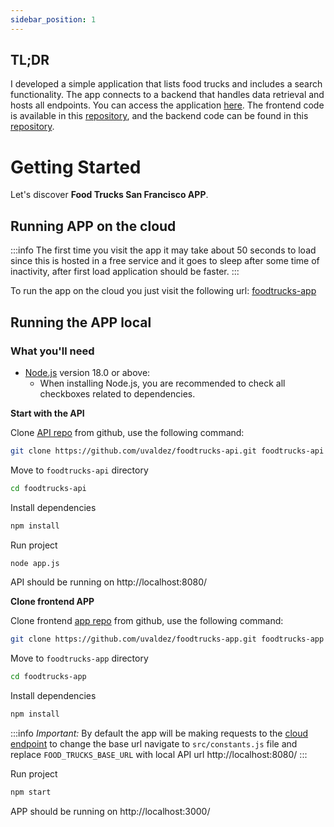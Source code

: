 ```yaml
---
sidebar_position: 1
---
```


## TL;DR

I developed a simple application that lists food trucks and includes a search functionality. The app connects to a backend that handles data retrieval and hosts all endpoints. You can access the application [here]((https://foodtrucks-app.onrender.com)). The frontend code is available in this [repository]((https://github.com/uvaldez/foodtrucks-app)), and the backend code can be found in this [repository](https://github.com/uvaldez/foodtrucks-api).

# Getting Started

Let's discover **Food Trucks San Francisco APP**.

## Running APP on the cloud

:::info
  The first time you visit the app it may take about 50 seconds to load since this is hosted in a free service and it goes to sleep after some time of inactivity, after first load application should be faster.
:::

To run the app on the cloud you just visit the following url: [foodtrucks-app](https://foodtrucks-app.onrender.com)

## Running the APP local

### What you'll need

- [Node.js](https://nodejs.org/en/download/) version 18.0 or above:
  - When installing Node.js, you are recommended to check all checkboxes related to dependencies.

**Start with the API**

Clone [API repo](https://github.com/uvaldez/foodtrucks-api) from github, use the following command:

```bash
git clone https://github.com/uvaldez/foodtrucks-api.git foodtrucks-api
```

Move to `foodtrucks-api` directory
```bash
cd foodtrucks-api
```

Install dependencies
```bash
npm install
```

Run project
```bash
node app.js
```
API should be running on http://localhost:8080/

**Clone frontend APP**

Clone frontend [app repo](https://github.com/uvaldez/foodtrucks-app) from github, use the following command:

```bash
git clone https://github.com/uvaldez/foodtrucks-app.git foodtrucks-app
```

Move to `foodtrucks-app` directory
```bash
cd foodtrucks-app
```

Install dependencies
```bash
npm install
```

:::info
*Important:* By default the app will be making requests to the [cloud endpoint](https://foodtrucks-api-04qa.onrender.com) to change the base url navigate to `src/constants.js` file and replace `FOOD_TRUCKS_BASE_URL` with local API url http://localhost:8080/
:::

Run project
```bash
npm start
```

APP should be running on http://localhost:3000/
